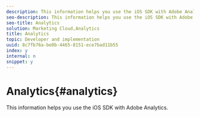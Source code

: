 ```yaml
---
description: This information helps you use the iOS SDK with Adobe Analytics.
seo-description: This information helps you use the iOS SDK with Adobe Analytics.
seo-title: Analytics
solution: Marketing Cloud,Analytics
title: Analytics
topic: Developer and implementation
uuid: 8c7fb76a-be0b-4465-8151-ece7bad11b55
index: y
internal: n
snippet: y
---
```


# Analytics{#analytics}

This information helps you use the iOS SDK with Adobe Analytics.

